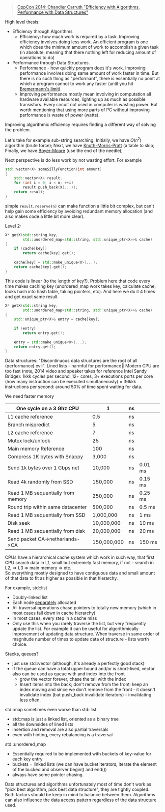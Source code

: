 > [CppCon 2014: Chandler Carruth "Efficiency with Algorithms, Performance with Data Structures"](https://youtu.be/fHNmRkzxHWs?si=NPGNxepBjvTzL1jr])


High level thesis:
* Efficiency through Algorithms
	* Efficiency: how much work is required by a task. Improving efficiency involves doing less work. An efficient program is one which does the minimum amount of work to accomplish a given task (in absolute, meaning that there nothing left for reducing amount of operations to do) 
* Performance through Data Structures. 
	* Performance - how quickly program does it's work. Improving performance involves doing same amount of work faster in time. But there is no such thing as "performant", there is essentially no point at which a program cannot to work any faster (until you hit [Bremermann's limit](https://en.wikipedia.org/wiki/Bremermann%27s_limit)). 
	* Improving performance mostly mean involving in computation all hardware available resources, lighting up as much as possible transistors. Every circuit not used in computer is wasting power. But worth mentioning that using more parts of PC without improving performance is waste of power (watts). 

Improving algorithmic efficiency requires finding a different way of solving the problem. 

Let's take for example sub-string searching.
Initially, we have $O(n^{2})$ algorithm (brute force);
Next, we have [Knuth-Morris-Pratt](https://www.geeksforgeeks.org/kmp-algorithm-for-pattern-searching/) (a table to skip;
Finally, we have [Boyer-Moore](https://www.geeksforgeeks.org/boyer-moore-algorithm-for-pattern-searching/) (use the end of the needle);

Next perspective is do less work by not wasting effort. 
For example 
```c++
std::vector<X> someSillyFunction(int amount)
{
	std::vector<X> result;
	for (int i = 0; i < n; ++i)
		result.push_back(X(...));
	return result; 
}
```
simple `result.reserve(n)` can make function a little bit complex, but can't help gain some efficiency by avoiding redundant memory allocation (and also makes code a little bit more clear).

Level 2: 
```c++
X* getX(std::string key, 
	    std::unordered_map<std::string, std::unique_ptr<X>>& cache)
{
	if (cache[key])
		return cache[key].get();
	
	cache[key] = std::make_unique<X>(...);
	return cache[key].get();
}
```
This code is linear (to the length of key?). Problem here that code every time makes caching key (unordered_map work takes key, calculate cache, looks hash into hash table, taking pointers, etc). And here we do it 4 times and get exact same result 
```c++
X* getX(std::string key, 
	    std::unordered_map<std::string, std::unique_ptr<X>>& cache)
{
	std::unique_ptr<X>& entry = cache[key];
	
	if (entry)
		return entry.get();
	
	entry = std::make_unique<X>(...);
	return entry.get();
}
```

Data structures: 
"Discontinuous data structures are the root of all (performance) evil".
Lined lists - harmful for performance🤨
	Modern CPU are too fast (note, 2014 video and speaker takes for reference Intel Sandy Bridge): 1kkk cycles per second, 12+ cores, 3+ executions ports per core (how many instruction can be executed simultaneously) = 36kkk instructions per second: around 50% of time spent waiting for data.

We need faster memory

| One cycle on a 3 Ghz CPU           | 1           | ns  |         |
| ---------------------------------- | ----------- | --- | ------- |
| L1 cache reference                 | 0.5         | ns  |         |
| Branch mispredict                  | 5           | ns  |         |
| L2 cache reference                 | 7           | ns  |         |
| Mutex lock/unlock                  | 25          | ns  |         |
| Main memory Reference              | 100         | ns  |         |
| Compress 1K bytes with Snappy      | 3,000       | ns  |         |
| Send 1k bytes over 1 Gbps net      | 10,000      | ns  | 0.01 ms |
| Read 4k randomly from SSD          | 150,000     | ns  | 0.15 ms |
| Read 1 MB sequentially from memory | 250,000     | ns  | 0.25 ms |
| Round trip within same datacenter  | 500,000     | ns  | 0.5 ms  |
| Read 1 MB sequentially from SSD    | 1,000,000   | ns  | 1 ms    |
| Disk seek                          | 10,000,000  | ns  | 10 ms   |
| Read 1 MB sequentially from disk   | 20,000,000  | ns  | 20 ms   |
| Send packet CA->netherlands->CA    | 150,000,000 | ns  | 150 ms  |
CPUs have a hierarchical cache system which work in such way, that first CPU search data in L1, small but extremely fast memory, if not - search in L2, => L3 => main memory => etc.  
So everything mostly designed to have contiguous data and small amount of that data to fit as higher as possible in that hierarchy. 

For example, std::list
* Doubly-linked list
* Each node <u>separately</u> allocated  
* All traversal operations chase pointers to totally new memory (which in most cases fall down in cache hierarchy)
* In most cases, every step in a cache miss 
* Only use this when you rarely traverse the list, but very frequently update the list. For example it can be useful for algorithmically improvement of updating data structure. When traverse in same order of magnitude number of times to update data of structure - lists worth choice. 

Stacks, queues?
* just use std::vector (although, it's already a perfectly good stack)
* if the queue can have a total upper bound and/or is short-lived, vector also can be used as queue with and index into the front
	* grow the vector forever, chase the tail with the index 
	* Insert items into the back; don't remove from the front; keep an index moving and since we don't remove from the front - it doesn't invalidate index (but push_back invalidate iterators) - invalidating less often. 

std::map sometimes even worse than std::list. 
* std::map is just a linked list, oriented as a binary tree
* all the downsides of lined lists 
* insertion and removal are also partial traversals 
* even with hinting, every rebalancing is a traversal 

std::unordered_map 
* Essentially required to be implemented with buckets of key-value for each key entry
* buckets = linked lists (we can have bucket iterators, iterate the element of the bucked and observer begin() and end()) 
* always have some pointer chasing. 


Data structures and algorithms unfortunately most of time don't work as "pick best algorithm, pick best data structure", they are tightly coupled. Both factors should be keep in mind to balance between them. Algorithms can also influence the data access pattern regardless of the data structure used. 